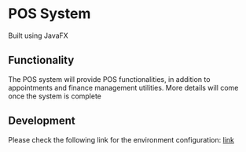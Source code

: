 # POS System 
Built using JavaFX

## Functionality
The POS system will provide POS functionalities, in addition to appointments and finance management utilities.
More details will come once the system is complete

## Development
Please check the following link for the environment configuration: [link](https://openjfx.io/openjfx-docs/)

